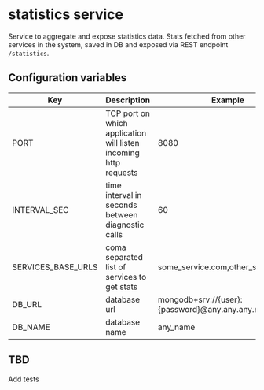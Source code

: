 # statistics service
Service to aggregate and expose statistics data. Stats fetched from other services in the system, saved in DB and 
exposed via REST endpoint `/statistics`.

## Configuration variables
|Key|Description|Example|Mandatory|
|---|---|---|---|
|PORT|TCP port on which application will listen incoming http requests|8080|Yes
|INTERVAL_SEC|time interval in seconds between diagnostic calls|60|Yes
|SERVICES_BASE_URLS|coma separated list of services to get stats|some_service.com,other_service.com|Yes
|DB_URL|database url|mongodb+srv://{user}:{password}@any.any.any.net/<dbname>|Yes
|DB_NAME|database name|any_name|Yes

## TBD
Add tests
